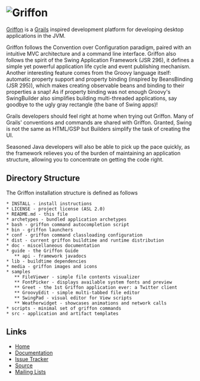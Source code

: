 ![Griffon][logo]
===============================

[Griffon](http://griffon.codehaus.org) is a [Grails](http://grails.org) inspired 
development platform for developing desktop applications in the JVM.

Griffon follows the Convention over Configuration paradigm, paired with an 
intuitive MVC architecture and a command line interface. Griffon also follows 
the spirit of the Swing Application Framework (JSR 296), it defines a simple 
yet powerful application life cycle and event publishing mechanism. Another 
interesting feature comes from the Groovy language itself: automatic property 
support and property binding (inspired by BeansBinding (JSR 295)), which makes 
creating observable beans and binding to their properties a snap! As if 
property binding was not enough Groovy's SwingBuilder also simplifies building 
multi-threaded applications, say goodbye to the ugly gray rectangle (the bane 
of Swing apps)!

Grails developers should feel right at home when trying out Griffon. Many of 
Grails' conventions and commands are shared with Griffon. Granted, Swing is not
the same as HTML/GSP but Builders simplify the task of creating the UI.

Seasoned Java developers will also be able to pick up the pace quickly, as the
framework relieves you of the burden of maintaining an application structure,
allowing you to concentrate on getting the code right.

Directory Structure
-------------------

The Griffon installation structure is defined as follows

    * INSTALL - install instructions
    * LICENSE - project license (ASL 2.0)
    * README.md - this file
    * archetypes - bundled application archetypes
    * bash - griffon command autocompletion script
    * bin - griffon launchers
    * conf - griffon command classloading configuration
    * dist - current griffon buildtime and runtime distribution
    * doc - miscellaneous documentation
    * guide - the Griffon Guide
       ** api - framework javadocs
    * lib - buildtime dependencies
    * media - griffon images and icons
    * samples
       ** FileViewer - simple file contents visualizer
       ** FontPicker - displays available system fonts and preview
       ** Greet - the 1st Griffon application ever: a Twitter client
       ** GroovyEdit - simple multi-tabbed file editor
       ** SwingPad - visual editor for View scripts
       ** Weatherwidget - showcases animations and network calls
    * scripts - minimal set of griffon commands
    * src - application and artifact templates

Links
-----

* [Home](http://griffon.codehaus.org)
* [Documentation](http://griffon.codehaus.org/Documentation)
* [Issue Tracker](http://jira.codehaus.org/browse/griffon)
* [Source](https://github.com/griffon/griffon)
* [Mailing Lists](http://griffon.codehaus.org/)


[logo]: http://media.xircles.codehaus.org/_projects/griffon/_logos/medium.png